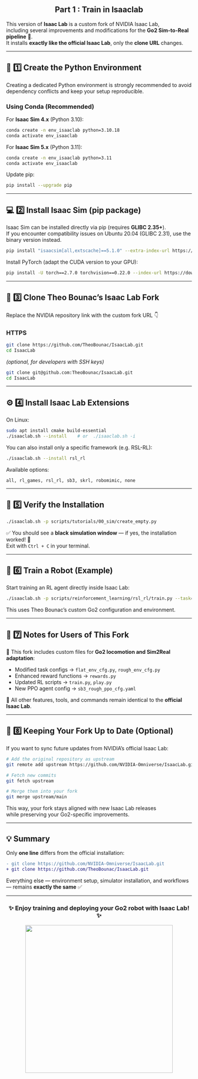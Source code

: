<h2 align="center">Part 1 : Train in Isaaclab</h2>

This version of **Isaac Lab** is a custom fork of NVIDIA Isaac Lab,  
including several improvements and modifications for the **Go2 Sim-to-Real pipeline** 🐾.  
It installs **exactly like the official Isaac Lab**, only the **clone URL** changes.

---

## 🧩 1️⃣ Create the Python Environment

Creating a dedicated Python environment is strongly recommended to avoid dependency conflicts and keep your setup reproducible.

### Using Conda (Recommended)
For **Isaac Sim 4.x** (Python 3.10):

```bash
conda create -n env_isaaclab python=3.10.18
conda activate env_isaaclab
```

For **Isaac Sim 5.x** (Python 3.11):

```bash
conda create -n env_isaaclab python=3.11
conda activate env_isaaclab
```

Update pip:
```bash
pip install --upgrade pip
```

---

## 💻 2️⃣ Install Isaac Sim (pip package)

Isaac Sim can be installed directly via pip (requires **GLIBC 2.35+**).  
If you encounter compatibility issues on Ubuntu 20.04 (GLIBC 2.31), use the binary version instead.

```bash
pip install "isaacsim[all,extscache]==5.1.0" --extra-index-url https://pypi.nvidia.com
```

Install PyTorch (adapt the CUDA version to your GPU):
```bash
pip install -U torch==2.7.0 torchvision==0.22.0 --index-url https://download.pytorch.org/whl/cu128
```

---

## 🧠 3️⃣ Clone Theo Bounac’s Isaac Lab Fork

Replace the NVIDIA repository link with the custom fork URL 👇

### HTTPS
```bash
git clone https://github.com/TheoBounac/IsaacLab.git
cd IsaacLab
```

*(optional, for developers with SSH keys)*  
```bash
git clone git@github.com:TheoBounac/IsaacLab.git
cd IsaacLab
```

---

## ⚙️ 4️⃣ Install Isaac Lab Extensions

On Linux:
```bash
sudo apt install cmake build-essential
./isaaclab.sh --install    # or  ./isaaclab.sh -i
```

You can also install only a specific framework (e.g. RSL-RL):
```bash
./isaaclab.sh --install rsl_rl
```

Available options:
```
all, rl_games, rsl_rl, sb3, skrl, robomimic, none
```

---

## 🧪 5️⃣ Verify the Installation

```bash
./isaaclab.sh -p scripts/tutorials/00_sim/create_empty.py
```

✅ You should see a **black simulation window** — if yes, the installation worked! 🎉  
Exit with `Ctrl + C` in your terminal.

---

## 🦾 6️⃣ Train a Robot (Example)

Start training an RL agent directly inside Isaac Lab:

```bash
./isaaclab.sh -p scripts/reinforcement_learning/rsl_rl/train.py --task=Isaac-Velocity-Rough-Go2-v0 --headless
```

This uses Theo Bounac’s custom Go2 configuration and environment.

---

## 🧱 7️⃣ Notes for Users of This Fork

🔹 This fork includes custom files for **Go2 locomotion and Sim2Real adaptation**:
- Modified task configs → `flat_env_cfg.py`, `rough_env_cfg.py`
- Enhanced reward functions → `rewards.py`
- Updated RL scripts → `train.py`, `play.py`
- New PPO agent config → `sb3_rough_ppo_cfg.yaml`

🔹 All other features, tools, and commands remain identical to the **official Isaac Lab**.

---

## 🔄 8️⃣ Keeping Your Fork Up to Date (Optional)

If you want to sync future updates from NVIDIA’s official Isaac Lab:

```bash
# Add the original repository as upstream
git remote add upstream https://github.com/NVIDIA-Omniverse/IsaacLab.git

# Fetch new commits
git fetch upstream

# Merge them into your fork
git merge upstream/main
```

This way, your fork stays aligned with new Isaac Lab releases  
while preserving your Go2-specific improvements.

---

## 💡 Summary

Only **one line** differs from the official installation:

```diff
- git clone https://github.com/NVIDIA-Omniverse/IsaacLab.git
+ git clone https://github.com/TheoBounac/IsaacLab.git
```

Everything else — environment setup, simulator installation, and workflows — remains **exactly the same** ✅

---

<h3 align="center">✨ Enjoy training and deploying your Go2 robot with Isaac Lab! ✨</h3>
<p align="center">
  <img src="https://media.giphy.com/media/v1.Y2lkPTc5MGI3NjExZDl0aHk0eTBrM2wwd3pqenQ1b3F1c3J5eDlxaHd0YjFwaDUxMG03YiZlcD12MV9naWZzX3NlYXJjaCZjdD1n/MFQ8TnxgU3JZm/giphy.gif" width="400">
</p>
